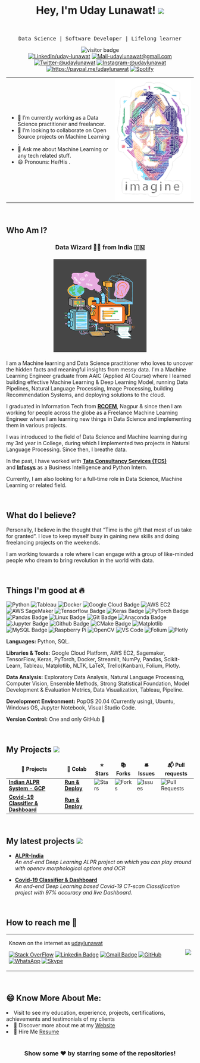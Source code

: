 <div align="center">
  <h1>Hey, I'm Uday Lunawat! <img src="https://github.com/thomasbnt/thomasbnt/blob/me/assets/hi.gif" width="25px"></h1>
	</br>
  <p align='center'> <samp>Data Science | Software Developer | Lifelong learner</samp></p>
</div>

<div align="center"><img src="https://visitor-badge.laobi.icu/badge?page_id=udaylunawat.visitor-badge" alt="visitor badge"></div>

<div align="center">
	<a href="https://www.linkedin.com/in/uday-lunawat" target="_blank"><img src="https://img.shields.io/badge/LinkedIn-%230077B5.svg?&style=flat-square&logo=linkedin&logoColor=white" alt="LinkedIn/uday-lunawat"></a>
	<a href="mailto:udaylunawat@gmail.com" target="_blank"><img src="https://img.shields.io/badge/Mail_Me-c14438?style=flat-square&logo=Gmail&logoColor=white" alt="Mail-udaylunawat@gmail.com"></a>
	<a href="https://twitter.com/udaylunawat" target="_blank"><img src="https://img.shields.io/badge/Twitter-1ca0f1?style=flat-square&labelColor=1ca0f1&logo=twitter&logoColor=white" alt="Twitter-@udaylunawat"></a>
	<a href="https://www.instagram.com/udaylunawat" target="_blank"><img src="https://img.shields.io/badge/Instagram-%23E4405F.svg?&style=flat-square&logo=instagram&logoColor=white" alt="Instagram-@udaylunawat"></a>
	<a href="https://paypal.me/udaylunawat" target="_blank"><img src="https://img.shields.io/badge/Paypal-00457C?style=flat-square&labelColor=000000&logo=PayPal" alt="https://paypal.me/udaylunawat"></a>
	<a href="https://open.spotify.com/playlist/69Ez7Nck73tXmrbGSVXdJ6" target="_blank"><img src="https://img.shields.io/badge/Spotify-%231ED760.svg?&style=flat-square&logo=spotify&logoColor=white" alt="Spotify"></a>
	<!-- <a href="https://medium.com/@udaylunawat" target="_blank"><img src="https://img.shields.io/badge/Medium-03a57a?style=flat-square&labelColor=000000&logo=Medium" alt="Medium/@udaylunawat"></a> -->
</div>



<table>
  <tr>
    <td>
      <ul>
        <li>🔭 I’m currently working as a Data Science practitioner and freelancer.</li>
        <li>👯 I’m looking to collaborate on Open Source projects on Machine Learning .</li>
        <li>💬 Ask me about Machine Learning or any tech related stuff.</li>
        <li>😄 Pronouns: He/His .</li>
      </ul>
      </td>   
     <td>
      <img src="https://github.com/udaylunawat/udaylunawat/blob/master/img/lennon_word.png" width="500">
     </td>
   </tr>
</table>

<br>

## Who Am I?


<h3 align="center">Data Wizard 🧙‍♂️ from India 🇮🇳</h3>

<h3 align="center"><img src="https://github.com/udaylunawat/udaylunawat/blob/master/img/giphy.gif" alt="Coder GIF" width="250" height="250"></h3>

I am a Machine learning and Data Science practitioner who loves to uncover the hidden facts and meaningful insights from messy data. I'm a Machine Learning Engineer graduate from AAIC (Applied AI Course) where I learned building effective Machine Learning & Deep Learning Model, running Data Pipelines, Natural Language Processing, Image Processing, building Recommendation Systems, and deploying solutions to the cloud.

I graduated in Information Tech from <a href="http://www.rknec.edu/" target="_blank">**RCOEM**</a>, Nagpur & since then I am working for people across the globe as a Freelance Machine Learning Engineer where I am learning new things in Data Science and implementing them in various projects.

I was introduced to the field of Data Science and Machine learning during my 3rd year in College, during which I implemented two projects in Natural Language Processing. Since then, I breathe data.	

In the past, I have worked with <a href="https://www.tcs.com/" target="_blank">**Tata Consultancy Services (TCS)**</a> and <a href="https://www.infosys.com/" target="_blank">**Infosys**</a> as a Business Intelligence and Python Intern.

Currently, I am also looking for a full-time role in Data Science, Machine Learning or related field.

<br>

## What do I believe?

Personally, I believe in the thought that “Time is the gift that most of us take for granted”. I love to keep myself busy in gaining new skills and doing freelancing projects on the weekends.

I am working towards a role where I can engage with a group of like-minded people who dream to bring revolution in the world with data.

<br>

## Things I'm good at 🔥

![Python](https://img.shields.io/badge/-Python-000000?style=flat-square&logo=Python)
![Tableau](https://img.shields.io/badge/-Tableau-000000?style=flat-square&logo=Tableau)
![Docker](https://img.shields.io/badge/-Docker-000000?style=flat-square&logo=docker)
![Google Cloud Badge](https://img.shields.io/badge/-Google_Cloud_Platform-000000?style=flat-square&logo=google-cloud&logoColor=white)
![AWS EC2](https://img.shields.io/badge/-EC2-000000?style=flat-square&logo=amazon-aws)
![AWS SageMaker](https://img.shields.io/badge/-Sagemaker-000000?style=flat-square&logo=amazon-aws)
![Tensorflow Badge](https://img.shields.io/badge/Tensorflow-000000?logo=tensorflow&style=flat-square)
![Keras Badge](https://img.shields.io/badge/Keras-000000?logo=keras&style=flat-square)
![PyTorch Badge](https://img.shields.io/badge/PyTorch-000000?logo=pytorch&style=flat-square)
![Pandas Badge](https://img.shields.io/badge/Pandas-000000?logo=pandas&style=flat-square&logoColor=white)
![Linux Badge](https://img.shields.io/badge/Linux-000000?style=flat-square&logo=linux&logoColor=white)
![Git Badge](https://img.shields.io/badge/-Git-000000?style=flat-square&logo=git&logoColor=white)
![Anaconda Badge](https://img.shields.io/badge/-Anaconda-000000?style=flat-square&logo=anaconda&logoColor=white)
![Jupyter Badge](https://img.shields.io/badge/-Jupyter-000000?style=flat-square&logo=jupyter&logoColor=white)
![Github Badge](https://img.shields.io/badge/-Github-000000?style=flat-square&logo=github&logoColor=white)
![CMake Badge](https://img.shields.io/badge/-CMake-000000?style=flat-square&logo=cmake&logoColor=white)
![Matplotlib](https://img.shields.io/badge/-Matplotlib-000000?style=flat&logo=python)
![MySQL Badge](https://img.shields.io/badge/-MySQL-000000?style=flat-square&logo=mysql&logoColor=white)
![Raspberry Pi](https://img.shields.io/badge/-Raspberry%20Pi-000000?style=flat-square&logo=Raspberry-Pi)
![OpenCV](https://img.shields.io/badge/-OpenCV-000000?style=flat&logo=C%2B%2B&)
![VS Code](http://img.shields.io/badge/-VS%20Code-000000?style=flat-square&logo=visual-studio-code)
![Folium](https://img.shields.io/badge/-Folium-000000?style=flat-square&logo=folium)
![Plotly](https://img.shields.io/badge/-Plotly-000000?style=flat-square&logo=dash)


**Languages:**  Python, SQL.

**Libraries & Tools:** Google Cloud Platform, AWS EC2, Sagemaker, TensorFlow, Keras, PyTorch, Docker, Streamlit, NumPy, Pandas, Scikit-Learn, Tableau, Matplotlib, NLTK, LaTeX, Trello(Kanban), Folium, Plotly.

**Data Analysis:** Exploratory Data Analysis, Natural Language Processing, Computer Vision, Ensemble Methods, Strong Statistical Foundation, Model Development & Evaluation Metrics, Data Visualization, Tableau, Pipeline.

**Development Environment:** PopOS 20.04 (Currently using), Ubuntu, Windows OS, Jupyter Notebook, Visual Studio Code.

**Version Control:**  One and only GitHub 💙
</p>

<br>

## My Projects  <img src="https://slackmojis.com/emojis/5948-bongo_blob/download" width="25">
<table>
  <thead align="center">
    <tr border: none;>
      <td><b>🎁 Projects</b></td>
      <td><b>🤖 Colab</b></td>
      <td><b>⭐ Stars</b></td>
      <td><b>📚 Forks</b></td>
      <td><b>🛎 Issues</b></td>
      <td><b>📬 Pull requests</b></td>
    </tr>
  </thead>
  <tbody>
    <tr>
	    <td><a href="https://github.com/udaylunawat/Automatic-License-Plate-Recognition"><b>Indian ALPR System - GCP</b></a></td>
      <td><a href="https://colab.research.google.com/drive/1BqegosjfXthG1v9p3TUVnfvkvMxAOC5g#scrollTo=LUUvnvqrvFy3"><b>Run & Deploy</b></a></td>
      <td><img alt="Stars" src="https://img.shields.io/github/stars/udaylunawat/Automatic-License-Plate-Recognition?style=flat-square&labelColor=343b41"/></td>
      <td><img alt="Forks" src="https://img.shields.io/github/forks/udaylunawat/Automatic-License-Plate-Recognition?style=flat-square&labelColor=343b41"/></td>
      <td><img alt="Issues" src="https://img.shields.io/github/issues/udaylunawat/Automatic-License-Plate-Recognition?style=flat-square&labelColor=343b41"/></td>
      <td><img alt="Pull Requests" src="https://img.shields.io/github/issues-pr/udaylunawat/Automatic-License-Plate-Recognition?style=flat-square&labelColor=343b41"/></td>
    </tr>
    <tr>
	    <td><a href="https://colab.research.google.com/drive/1dNvFgDjxiu_Ziu_oVn63uYgrc-OJ9uvE"><b>Covid-19 Classifier & Dashboard</b></a></td>
      <td><a href="https://colab.research.google.com/drive/1dNvFgDjxiu_Ziu_oVn63uYgrc-OJ9uvE"><b>Run & Deploy</b></a></td>
    </tr>
  </tbody>
</table>

<br>

## My latest projects <img src="https://slackmojis.com/emojis/4246-blob-sunglasses/download" width="25">
<ul>
  <li><a href="https://github.com/udaylunawat/Automatic-License-Plate-Recognition" width="20" alt="new"><b>ALPR-India</b></b></a><br/><i>An end-end Deep Learning ALPR project on which you can play around with opencv morphological options and OCR</i></li>
</ul>
<ul>
  <li><a href="https://colab.research.google.com/drive/1dNvFgDjxiu_Ziu_oVn63uYgrc-OJ9uvE" width="20" alt="new"><b>Covid-19 Classifier & Dashboard</b></b></a><br/><i>An end-end Deep Learning based Covid-19 CT-scan Classification project with 97% accuracy and live Dashboard.</i></li>
</ul>
<br>


## How to reach me 📱
<table>
  <tr>
    <td>
      
Known on the internet as [udaylunawat](https://www.google.com/search?q=udaylunawat)

[![Stack OverFlow](http://img.shields.io/badge/-StackOverflow-orange?style=flat-square&logo=stackoverflow&logoColor=ffffff&link=https://stackoverflow.com/users/12069905/dracarys3)](https://stackoverflow.com/users/9292995/dracarys3)
[![Linkedin Badge](https://img.shields.io/badge/-LinkedIn-blue?style=flat-square&logo=Linkedin&logoColor=white&link=https://www.linkedin.com/in/uday-lunawat)](https://www.linkedin.com/in/uday-lunawat/)
[![Gmail Badge](https://img.shields.io/badge/-Gmail-c14438?style=flat-square&logo=Gmail&logoColor=white&link=mailto:yashrajjain726@gmail.com)](mailto:udaylunawat@gmail.com)
[![GitHub](https://img.shields.io/badge/-GitHub-181717?style=flat-square&logo=github&logoColor=white&link=https://github.com/yashrajjain726)](https://github.com/udaylunawat)
[![WhatsApp](https://img.shields.io/badge/-WhatsApp-181717?style=flat-square&logo=whatsapp&logoColor=white&link=https://wa.me/7020901969)](https://wa.me/7020901969)
[![Skype](https://img.shields.io/badge/-Skype-181717?style=flat-square&logo=skype&logoColor=white&link=https://join.skype.com/invite/Xxhxebkfcp00)](https://join.skype.com/invite/Xxhxebkfcp00)


<!-- [<img src="https://img.icons8.com/windows/64/000000/medium-logo.png"/>](https://medium.com/@udaylunawat) -->

 </td>   
     <td>
     <img align='right' src="https://github-readme-stats.vercel.app/api?username=udaylunawat&show_icons=true&hide=&hide_border=true&theme=dracula">
     </td>
   </tr>
</table>

<br>

## 😄 Know More About Me:
<li> Visit to see my education, experience, projects, certifications, achievements and testimonials of my clients
<li> 🔖 Discover more about me at my <a href="https://udaylunawat.github.io/" target="_blank">Website</a><br/>
<li> 💼 Hire Me <a href="https://drive.google.com/file/d/1jSjWpbP0bRVNfNi4Us_XC5bQQh-b7oSM/view?usp=sharing" target="_blank">Resume</a><br/>
<br>

<div align="center">

### Show some ❤️ by starring some of the repositories!

</div>

